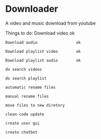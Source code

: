 # Downloader
A video and music download from youtube
  
Things to do: 
    Download video                 ok

    Download audio                 ok

    Download playlist video        ok

    Download playlist audio        ok

    do search videos

    do search playlist

    automatic rename files

    manual rename files

    move files to new diretory

    clean-code update

    create user gui

    create chatbot
